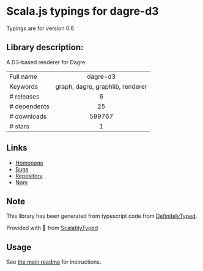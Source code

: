 
# Scala.js typings for dagre-d3

Typings are for version 0.6

## Library description:
A D3-based renderer for Dagre

|                    |                 |
| ------------------ | :-------------: |
| Full name          | dagre-d3 |
| Keywords           | graph, dagre, graphlib, renderer |
| # releases         | 6 |
| # dependents       | 25 |
| # downloads        | 599767 |
| # stars            | 1 |

## Links
- [Homepage](https://github.com/dagrejs/dagre-d3#readme)
- [Bugs](https://github.com/dagrejs/dagre-d3/issues)
- [Repository](https://github.com/dagrejs/dagre-d3)
- [Npm](https://www.npmjs.com/package/dagre-d3)
    


## Note
This library has been generated from typescript code from [DefinitelyTyped](https://definitelytyped.org).

Provided with :purple_heart: from [ScalablyTyped](https://github.com/oyvindberg/ScalablyTyped)

## Usage
See [the main readme](../../readme.md) for instructions.


